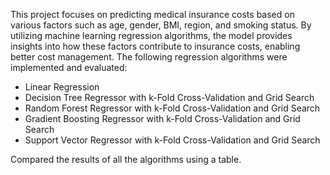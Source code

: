 This project focuses on predicting medical insurance costs based on various factors such as age, gender, BMI, region, and smoking status. By utilizing machine learning regression algorithms, the model provides insights into how these factors contribute to insurance costs, enabling better cost management.
The following regression algorithms were implemented and evaluated:
* Linear Regression
* Decision Tree Regressor with k-Fold Cross-Validation and Grid Search  
* Random Forest Regressor with k-Fold Cross-Validation and Grid Search  
* Gradient Boosting Regressor with k-Fold Cross-Validation and Grid Search
* Support Vector Regressor with k-Fold Cross-Validation and Grid Search

Compared the results of all the algorithms using a table.

